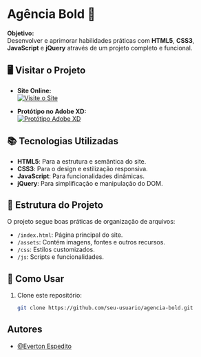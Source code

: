# Agência Bold 🏬  

**Objetivo:**  
Desenvolver e aprimorar habilidades práticas com **HTML5**, **CSS3**, **JavaScript** e **jQuery** através de um projeto completo e funcional.  

## 🖥️ Visitar o Projeto  
- **Site Online:**  
[![Visite o Site](https://img.shields.io/badge/Ver%20o%20Site-000?style=for-the-badge&logo=netlify&logoColor=white)](https://agenciaboldsoft.netlify.app/)  

- **Protótipo no Adobe XD:**  
[![Protótipo Adobe XD](https://img.shields.io/badge/Protótipo%20Adobe%20XD-000?style=for-the-badge&logo=adobe&logoColor=white)](https://xd.adobe.com/view/d9f79e73-0240-4ade-867e-7e07b8bf994a-8ca4/specs/)  

## 📚 Tecnologias Utilizadas  
- **HTML5**: Para a estrutura e semântica do site.  
- **CSS3**: Para o design e estilização responsiva.  
- **JavaScript**: Para funcionalidades dinâmicas.  
- **jQuery**: Para simplificação e manipulação do DOM.  

## 📂 Estrutura do Projeto  
O projeto segue boas práticas de organização de arquivos:  
- `/index.html`: Página principal do site.  
- `/assets`: Contém imagens, fontes e outros recursos.  
- `/css`: Estilos customizados.  
- `/js`: Scripts e funcionalidades.  

## 🚀 Como Usar  
1. Clone este repositório:  
   ```bash  
   git clone https://github.com/seu-usuario/agencia-bold.git


## Autores

- [@Everton Espedito](https://www.linkedin.com/in/everton-espedito-3062071a3/)


   
